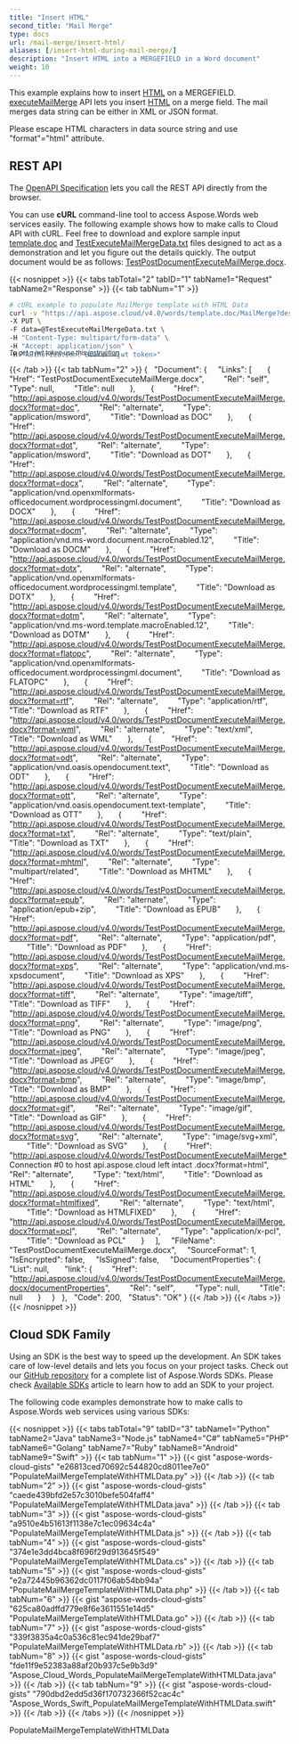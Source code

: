 ```yaml
---
title: "Insert HTML"
second_title: "Mail Merge"
type: docs
url: /mail-merge/insert-html/
aliases: [/insert-html-during-mail-merge/]
description: "Insert HTML into a MERGEFIELD in a Word document"
weight: 10
---
```


This example explains how to insert [HTML](https://docs.fileformat.com/web/html/) on a MERGEFIELD. [executeMailMerge](https://apireference.aspose.cloud/words/#/MailMerge/ExecuteMailMerge) API lets you insert [HTML](https://docs.fileformat.com/web/html/) on a merge field. The mail merges data string can be either in XML or JSON format.

Please escape HTML characters in data source string and use "format"="html" attribute.

## REST API

The [OpenAPI Specification](https://apireference.aspose.cloud/words/#/MailMerge/ExecuteMailMerge) lets you call the REST API directly from the browser.

You can use **cURL** command-line tool to access Aspose.Words web services easily. The following example shows how to make calls to Cloud API with cURL. Feel free to download and explore sample input [template.doc](template.doc) and [TestExecuteMailMergeData.txt](TestExecuteMailMergeData.txt) files designed to act as a demonstration and let you figure out the details quickly. The output document would be as follows: [TestPostDocumentExecuteMailMerge.docx](TestPostDocumentExecuteMailMerge.docx).

{{< nosnippet >}}
{{< tabs tabTotal="2" tabID="1" tabName1="Request" tabName2="Response" >}}
{{< tab tabNum="1" >}}

```bash
# cURL example to populate MailMerge template with HTML Data
curl -v "https://api.aspose.cloud/v4.0/words/template.doc/MailMerge?destFileName=TestPostDocumentExecuteMailMerge.docx" \
-X PUT \
-F data=@TestExecuteMailMergeData.txt \
-H "Content-Type: multipart/form-data" \
-H "Accept: application/json" \
-H "Authorization: Bearer <jwt token>"
```
<p style="margin-top:-32px;font-size:80%;font-style:italic">To get a jwt token use this <a href="/words/getting-started/available-sdks/#curl">instruction</a></p>

{{< /tab >}}
{{< tab tabNum="2" >}}
{
  "Document": {
    "Links": [
      {
        "Href": "TestPostDocumentExecuteMailMerge.docx",
        "Rel": "self",
        "Type": null,
        "Title": null
      },
      {
        "Href": "<http://api.aspose.cloud/v4.0/words/TestPostDocumentExecuteMailMerge.docx?format=doc>",
        "Rel": "alternate",
        "Type": "application/msword",
        "Title": "Download as DOC"
      },
      {
        "Href": "<http://api.aspose.cloud/v4.0/words/TestPostDocumentExecuteMailMerge.docx?format=dot>",
        "Rel": "alternate",
        "Type": "application/msword",
        "Title": "Download as DOT"
      },
      {
        "Href": "<http://api.aspose.cloud/v4.0/words/TestPostDocumentExecuteMailMerge.docx?format=docx>",
        "Rel": "alternate",
        "Type": "application/vnd.openxmlformats-officedocument.wordprocessingml.document",
        "Title": "Download as DOCX"
      },
      {
        "Href": "<http://api.aspose.cloud/v4.0/words/TestPostDocumentExecuteMailMerge.docx?format=docm>",
        "Rel": "alternate",
        "Type": "application/vnd.ms-word.document.macroEnabled.12",
        "Title": "Download as DOCM"
      },
      {
        "Href": "<http://api.aspose.cloud/v4.0/words/TestPostDocumentExecuteMailMerge.docx?format=dotx>",
        "Rel": "alternate",
        "Type": "application/vnd.openxmlformats-officedocument.wordprocessingml.template",
        "Title": "Download as DOTX"
      },
      {
        "Href": "<http://api.aspose.cloud/v4.0/words/TestPostDocumentExecuteMailMerge.docx?format=dotm>",
        "Rel": "alternate",
        "Type": "application/vnd.ms-word.template.macroEnabled.12",
        "Title": "Download as DOTM"
      },
      {
        "Href": "<http://api.aspose.cloud/v4.0/words/TestPostDocumentExecuteMailMerge.docx?format=flatopc>",
        "Rel": "alternate",
        "Type": "application/vnd.openxmlformats-officedocument.wordprocessingml.document",
        "Title": "Download as FLATOPC"
      },
      {
        "Href": "<http://api.aspose.cloud/v4.0/words/TestPostDocumentExecuteMailMerge.docx?format=rtf>",
        "Rel": "alternate",
        "Type": "application/rtf",
        "Title": "Download as RTF"
      },
      {
        "Href": "<http://api.aspose.cloud/v4.0/words/TestPostDocumentExecuteMailMerge.docx?format=wml>",
        "Rel": "alternate",
        "Type": "text/xml",
        "Title": "Download as WML"
      },
      {
        "Href": "<http://api.aspose.cloud/v4.0/words/TestPostDocumentExecuteMailMerge.docx?format=odt>",
        "Rel": "alternate",
        "Type": "application/vnd.oasis.opendocument.text",
        "Title": "Download as ODT"
      },
      {
        "Href": "<http://api.aspose.cloud/v4.0/words/TestPostDocumentExecuteMailMerge.docx?format=ott>",
        "Rel": "alternate",
        "Type": "application/vnd.oasis.opendocument.text-template",
        "Title": "Download as OTT"
      },
      {
        "Href": "<http://api.aspose.cloud/v4.0/words/TestPostDocumentExecuteMailMerge.docx?format=txt>",
        "Rel": "alternate",
        "Type": "text/plain",
        "Title": "Download as TXT"
      },
      {
        "Href": "<http://api.aspose.cloud/v4.0/words/TestPostDocumentExecuteMailMerge.docx?format=mhtml>",
        "Rel": "alternate",
        "Type": "multipart/related",
        "Title": "Download as MHTML"
      },
      {
        "Href": "<http://api.aspose.cloud/v4.0/words/TestPostDocumentExecuteMailMerge.docx?format=epub>",
        "Rel": "alternate",
        "Type": "application/epub+zip",
        "Title": "Download as EPUB"
      },
      {
        "Href": "<http://api.aspose.cloud/v4.0/words/TestPostDocumentExecuteMailMerge.docx?format=pdf>",
        "Rel": "alternate",
        "Type": "application/pdf",
        "Title": "Download as PDF"
      },
      {
        "Href": "<http://api.aspose.cloud/v4.0/words/TestPostDocumentExecuteMailMerge.docx?format=xps>",
        "Rel": "alternate",
        "Type": "application/vnd.ms-xpsdocument",
        "Title": "Download as XPS"
      },
      {
        "Href": "<http://api.aspose.cloud/v4.0/words/TestPostDocumentExecuteMailMerge.docx?format=tiff>",
        "Rel": "alternate",
        "Type": "image/tiff",
        "Title": "Download as TIFF"
      },
      {
        "Href": "<http://api.aspose.cloud/v4.0/words/TestPostDocumentExecuteMailMerge.docx?format=png>",
        "Rel": "alternate",
        "Type": "image/png",
        "Title": "Download as PNG"
      },
      {
        "Href": "<http://api.aspose.cloud/v4.0/words/TestPostDocumentExecuteMailMerge.docx?format=jpeg>",
        "Rel": "alternate",
        "Type": "image/jpeg",
        "Title": "Download as JPEG"
      },
      {
        "Href": "<http://api.aspose.cloud/v4.0/words/TestPostDocumentExecuteMailMerge.docx?format=bmp>",
        "Rel": "alternate",
        "Type": "image/bmp",
        "Title": "Download as BMP"
      },
      {
        "Href": "<http://api.aspose.cloud/v4.0/words/TestPostDocumentExecuteMailMerge.docx?format=gif>",
        "Rel": "alternate",
        "Type": "image/gif",
        "Title": "Download as GIF"
      },
      {
        "Href": "<http://api.aspose.cloud/v4.0/words/TestPostDocumentExecuteMailMerge.docx?format=svg>",
        "Rel": "alternate",
        "Type": "image/svg+xml",
        "Title": "Download as SVG"
      },
      {
        "Href": "<http://api.aspose.cloud/v4.0/words/TestPostDocumentExecuteMailMerge*> Connection #0 to host api.aspose.cloud left intact .docx?format=html",
        "Rel": "alternate",
        "Type": "text/html",
        "Title": "Download as HTML"
      },
      {
        "Href": "<http://api.aspose.cloud/v4.0/words/TestPostDocumentExecuteMailMerge.docx?format=htmlfixed>",
        "Rel": "alternate",
        "Type": "text/html",
        "Title": "Download as HTMLFIXED"
      },
      {
        "Href": "<http://api.aspose.cloud/v4.0/words/TestPostDocumentExecuteMailMerge.docx?format=pcl>",
        "Rel": "alternate",
        "Type": "application/x-pcl",
        "Title": "Download as PCL"
      }
    ],
    "FileName": "TestPostDocumentExecuteMailMerge.docx",
    "SourceFormat": 1,
    "IsEncrypted": false,
    "IsSigned": false,
    "DocumentProperties": {
      "List": null,
      "link": {
        "Href": "<http://api.aspose.cloud/v4.0/words/TestPostDocumentExecuteMailMerge.docx/documentProperties>",
        "Rel": "self",
        "Type": null,
        "Title": null
      }
    }
  },
  "Code": 200,
  "Status": "OK"
}
{{< /tab >}}
{{< /tabs >}}
{{< /nosnippet >}}

## Cloud SDK Family

Using an SDK is the best way to speed up the development. An SDK takes care of low-level details and lets you focus on your project tasks. Check out our [GitHub repository](https://github.com/aspose-words-cloud) for a complete list of Aspose.Words SDKs. Please check [Available SDKs](/words/getting-started/available-sdks/) article to learn how to add an SDK to your project.

The following code examples demonstrate how to make calls to Aspose.Words web services using various SDKs:

{{< nosnippet >}}
{{< tabs tabTotal="9" tabID="3" tabName1="Python" tabName2="Java" tabName3="Node.js" tabName4="C#" tabName5="PHP" tabName6="Golang" tabName7="Ruby" tabName8="Android" tabName9="Swift" >}}
{{< tab tabNum="1" >}}
{{< gist "aspose-words-cloud-gists" "e26813ced70692c544820cd8011ee7e0" "PopulateMailMergeTemplateWithHTMLData.py" >}}
{{< /tab >}}
{{< tab tabNum="2" >}}
{{< gist "aspose-words-cloud-gists" "caede439bfd2e57c3010befe504faff4" "PopulateMailMergeTemplateWithHTMLData.java" >}}
{{< /tab >}}
{{< tab tabNum="3" >}}
{{< gist "aspose-words-cloud-gists" "a9510e4b51613f1138e7c1ec09634c4a" "PopulateMailMergeTemplateWithHTMLData.js" >}}
{{< /tab >}}
{{< tab tabNum="4" >}}
{{< gist "aspose-words-cloud-gists" "374e1e3dd4bca8f696f29d913645f549" "PopulateMailMergeTemplateWithHTMLData.cs" >}}
{{< /tab >}}
{{< tab tabNum="5" >}}
{{< gist "aspose-words-cloud-gists" "e2a72445b96362dc0117f06ab54bb94a" "PopulateMailMergeTemplateWithHTMLData.php" >}}
{{< /tab >}}
{{< tab tabNum="6" >}}
{{< gist "aspose-words-cloud-gists" "625ca80adffd779e8f6e3611551e14d5" "PopulateMailMergeTemplateWithHTMLData.go" >}}
{{< /tab >}}
{{< tab tabNum="7" >}}
{{< gist "aspose-words-cloud-gists" "339f3835a4c0a536c81ec941de29baf7" "PopulateMailMergeTemplateWithHTMLData.rb" >}}
{{< /tab >}}
{{< tab tabNum="8" >}}
{{< gist "aspose-words-cloud-gists" "fde11f9e52383a88af20b937c5e9b3d9" "Aspose_Cloud_Words_PopulateMailMergeTemplateWithHTMLData.java" >}}
{{< /tab >}}
{{< tab tabNum="9" >}}
{{< gist "aspose-words-cloud-gists" "790dbd2edd5d36f170732366f52cac4c" "Aspose_Words_Swift_PopulateMailMergeTemplateWithHTMLData.swift" >}}
{{< /tab >}}
{{< /tabs >}}
{{< /nosnippet >}}

PopulateMailMergeTemplateWithHTMLData

